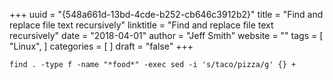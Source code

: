 +++ 
uuid = "{548a661d-13bd-4cde-b252-cb646c3912b2}" 
title = "Find and replace file text recursively" 
linktitle = "Find and replace file text recursively" 
date = "2018-04-01" 
author = "Jeff Smith" 
website = "" 
tags = [ "Linux",  ] 
categories = [  ] 
draft = "false" 
+++ 

```
find . -type f -name "*food*" -exec sed -i 's/taco/pizza/g' {} +
``` 
